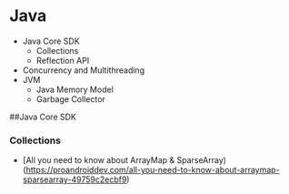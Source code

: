 # Java

- Java Core SDK
  - Collections
  - Reflection API
- Concurrency and Multithreading
- JVM
  - Java Memory Model
  - Garbage Collector

##Java Core SDK

### Collections

- [All you need to know about ArrayMap & SparseArray)(https://proandroiddev.com/all-you-need-to-know-about-arraymap-sparsearray-49759c2ecbf9)

